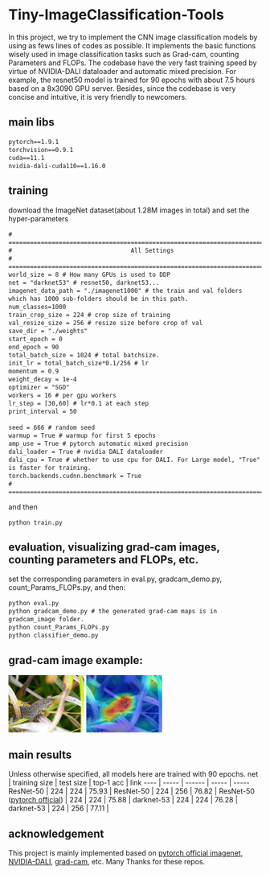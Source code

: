 # Tiny-ImageClassification-Tools

In this project, we try to implement the CNN image classification models by using as fews lines of codes as possible. It implements the basic functions wisely used in image classification tasks such as Grad-cam, counting Parameters and FLOPs.
The codebase have the very fast training speed by virtue of NVIDIA-DALI dataloader and automatic mixed precision. For example, the resnet50 model is trained for 90 epochs with about 7.5 hours based on a 8x3090 GPU server.
Besides, since the codebase is very concise and intuitive, it is very friendly to newcomers.

## main libs
```
pytorch==1.9.1
torchvision==0.9.1
cuda==11.1
nvidia-dali-cuda110==1.16.0
```

## training
download the ImageNet dataset(about 1.28M images in total) and set the hyper-parameters
```
# ================================================================================
#                                 All Settings
# ================================================================================
world_size = 8 # How many GPUs is used to DDP
net = "darknet53" # resnet50, darknet53...
imagenet_data_path = "./imagenet1000" # the train and val folders which has 1000 sub-folders should be in this path.
num_classes=1000
train_crop_size = 224 # crop size of training
val_resize_size = 256 # resize size before crop of val
save_dir = "./weights"
start_epoch = 0
end_epoch = 90
total_batch_size = 1024 # total batchsize.
init_lr = total_batch_size*0.1/256 # lr
momentum = 0.9
weight_decay = 1e-4
optimizer = "SGD"
workers = 16 # per gpu workers
lr_step = [30,60] # lr*0.1 at each step
print_interval = 50

seed = 666 # random seed
warmup = True # warmup for first 5 epochs 
amp_use = True # pytorch automatic mixed precision
dali_loader = True # nvidia DALI dataloader
dali_cpu = True # whether to use cpu for DALI. For Large model, "True" is faster for training.
torch.backends.cudnn.benchmark = True
# ================================================================================
```
and then
```
python train.py
```

## evaluation, visualizing grad-cam images, counting parameters and FLOPs, etc.
set the corresponding parameters in eval.py, gradcam_demo.py, count_Params_FLOPs.py, and then:
```
python eval.py
python gradcam_demo.py # the generated grad-cam maps is in gradcam_image folder.
python count_Params_FLOPs.py
python classifier_demo.py
```

## grad-cam image example:
<img style="width:30%;" src="./input_image/n01682714/ILSVRC2012_val_00011551.JPEG"> <img style="width:30%;" src="./gradcam_image/n01682714/ILSVRC2012_val_00011551.JPEG"> 

## main results
Unless otherwise specified, all models here are trained with 90 epochs.
net  | training size  | test size | top-1 acc | link
 ---- | ----- | ------  | ----- | -----
ResNet-50  | 224 | 224 | 75.93 |
ResNet-50  | 224 | 256 | 76.82 |
ResNet-50 ([pytorch official](https://github.com/pytorch/examples/blob/main/imagenet/main.py))  | 224 | 224 | 75.88 |
darknet-53  | 224 | 224 | 76.28 |
darknet-53  | 224 | 256 | 77.11 |

## acknowledgement
This project is mainly implemented based on [pytorch official imagenet](https://github.com/pytorch/examples/blob/main/imagenet/main.py), [NVIDIA-DALI](https://github.com/NVIDIA/DALI/blob/8b8e7c6521c4de78fb6774fdf3263d6ded47a6df/docs/examples/use_cases/pytorch/resnet50/main.py), [grad-cam](https://github.com/leftthomas/GradCAM), etc. Many Thanks for these repos.